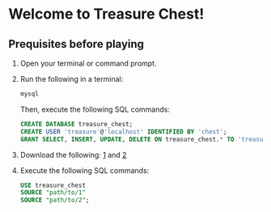 # Welcome to Treasure Chest!

## Prequisites before playing
1. Open your terminal or command prompt.
2.  Run the following in a terminal:
    ```sh
    mysql
    ```
    Then, execute the following SQL commands:
    ```sql
    CREATE DATABASE treasure_chest;
    CREATE USER 'treasure'@'localhost' IDENTIFIED BY 'chest';
    GRANT SELECT, INSERT, UPDATE, DELETE ON treasure_chest.* TO 'treasure'@'localhost';
    ```
3. Download the following: [1](sql_scripts/run_1st_project_base.sql) and [2](sql_scripts/run_2nd_tables_and_values.sql)
    
4. Execute the following SQL commands:
    ```sql
    USE treasure_chest
    SOURCE "path/to/1"
    SOURCE "path/to/2";
    ```